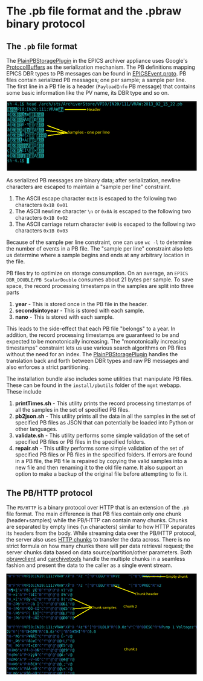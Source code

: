 # The .pb file format and the .pbraw binary protocol

## The `.pb` file format

The
[PlainPBStoragePlugin](api/edu/stanford/slac/archiverappliance/PlainPB/PlainPBStoragePlugin.html)
in the EPICS archiver appliance uses Google\'s
[ProtocolBuffers](https://developers.google.com/protocol-buffers) as the
serialization mechanism. The PB definitions mapping EPICS DBR types to
PB messages can be found in [EPICSEvent.proto](../../../EPICSEvent.proto). PB
files contain serialized PB messages; one per sample; a sample per line.
The first line in a PB file is a header (`PayloadInfo` PB message) that
contains some basic information like the PV name, its DBR type and so
on.

![image](../images/pbfile.png)

As serialized PB messages are binary data; after serialization, newline
characters are escaped to maintain a \"sample per line\" constraint.

1. The ASCII escape character `0x1B` is escaped to the following two
    characters `0x1B 0x01`
2. The ASCII newline character `\n` or `0x0A` is escaped to the
    following two characters `0x1B 0x02`
3. The ASCII carriage return character `0x0D` is escaped to the
    following two characters `0x1B 0x03`

Because of the sample per line constraint, one can use `wc -l` to
determine the number of events in a PB file. The \"sample per line\"
constraint also lets us determine where a sample begins and ends at any
arbitrary location in the file.

PB files try to optimize on storage consumption. On an average, an
`EPICS DBR_DOUBLE/PB ScalarDouble` consumes about 21 bytes per sample.
To save space, the record processing timestamps in the samples are split
into three parts

1. **year** - This is stored once in the PB file in the header.
2. **secondsintoyear** - This is stored with each sample.
3. **nano** - This is stored with each sample.

This leads to the side-effect that each PB file \"belongs\" to a year.
In addition, the record processing timestamps are guaranteed to be and
expected to be monotonically increasing. The \"monotonically increasing
timestamps\" constraint lets us use various search algorithms on PB
files without the need for an index. The
[PlainPBStoragePlugin](api/edu/stanford/slac/archiverappliance/PlainPB/PlainPBStoragePlugin.html)
handles the translation back and forth between DBR types and raw PB
messages and also enforces a strict partitioning.

The installation bundle also includes some utilities that manipulate PB
files. These can be found in the `install/pbutils` folder of the `mgmt`
webapp. These include

1. **printTimes.sh** - This utility prints the record processing
    timestamps of all the samples in the set of specified PB files.
2. **pb2json.sh** - This utility prints all the data in all the samples
    in the set of specified PB files as JSON that can potentially be
    loaded into Python or other languages.
3. **validate.sh** - This utility performs some simple validation of
    the set of specified PB files or PB files in the specified folders.
4. **repair.sh** - This utility performs some simple validation of the
    set of specified PB files or PB files in the specified folders. If
    errors are found in a PB file, the PB file is repaired by copying
    the valid samples into a new file and then renaming it to the old
    file name. It also support an option to make a backup of the
    original file before attempting to fix it.

## The PB/HTTP protocol

The `PB/HTTP` is a binary protocol over HTTP that is an extension of the
`.pb` file format. The main difference is that PB files contain only one
chunk (header+samples) while the PB/HTTP can contain many chunks. Chunks
are separated by empty lines (`\n` characters) similar to how HTTP
separates its headers from the body. While streaming data over the
PB/HTTP protocol, the server also uses [HTTP chunks](http://en.wikipedia.org/wiki/Chunked_transfer_encoding) to
transfer the data across. There is no strict formula on how many chunks
there will per data retrieval request; the server chunks data based on
data source/partition/other parameters. Both
[pbrawclient](https://github.com/slacmshankar/epicsarchiverap_pbrawclient/)
and [carchivetools](https://github.com/epicsdeb/carchivetools) handle
the multiple chunks in a seamless fashion and present the data to the
caller as a single event stream.

![image](../images/pbhttp.png)
